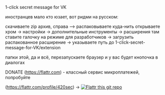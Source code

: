 1-click secret message for VK


иностранцев мало кто юзает, вот ридми на русском:

скачиваете zip архив, справа -->
распаковываете куда-нить
открываете хром -> настройки -> дополнительные инструменты -> расширения
там ставите галочку на режиме для разработчиков -> загрузить распакованное расширение -> указываете путь до 1-click-secret-message-for-VK/extension

папки этой, да
и всё, перезапускаете браузер и у вас будет кнопочка в диалогах

DONATE (https://flattr.com) - классный сервис микроплатежей, попробуйте

(https://flattr.com/profile/420sec) -> 
[![Flattr this git repo](http://api.flattr.com/button/flattr-badge-large.png)](https://flattr.com/submit/auto?user_id=420sec&url=http://github.com/supacoderz/1-click-secret-message-for-VK/&title=1-click-secret-message-for-VK&language=ru&tags=github&category=software)
